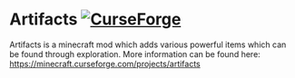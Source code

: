 # Artifacts [![CurseForge](http://cf.way2muchnoise.eu/full_312353_downloads.svg)](https://minecraft.curseforge.com/projects/artifacts)
Artifacts is a minecraft mod which adds various powerful items which can be found through exploration. 
More information can be found here:
https://minecraft.curseforge.com/projects/artifacts
